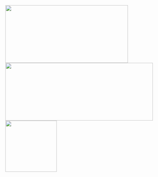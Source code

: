 <img src="https://github-readme-stats.vercel.app/api/top-langs/?username=whjin&layout=compact" width="382"
  height="180" />
<img src="https://github-readme-stats.vercel.app/api?username=whjin&theme=radical&show_icons=true" width="460"
  height="180" />
<img src="https://github-profile-trophy.vercel.app/?username=whjin&theme=flat&column=7" height="160" align="center" />
